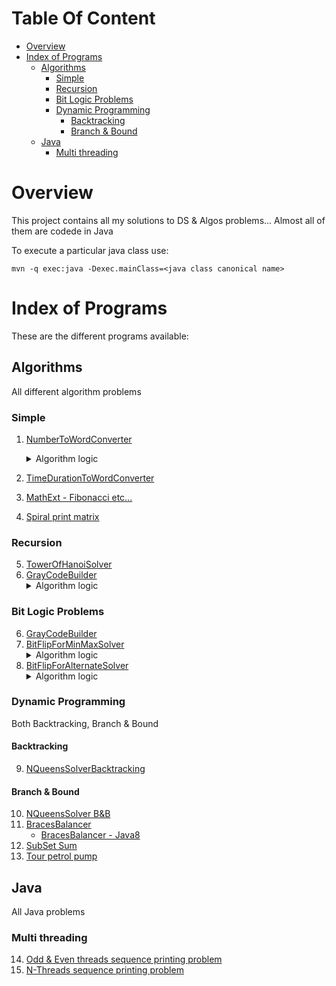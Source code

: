 # Table Of Content
   * [Overview](#overview)
   * [Index of Programs](#index-of-programs)
     * [Algorithms](#algorithms)
       * [Simple](#simple)
       * [Recursion](#recursion)
       * [Bit Logic Problems](#bit-logic-problems)
       * [Dynamic Programming](#dynamic-programming)
         * [Backtracking](#backtracking)
         * [Branch & Bound](#branch--bound)
     * [Java](#java)
       * [Multi threading](#multi-threading)
# Overview
This project contains all my solutions to DS & Algos problems... Almost all of them are codede in Java 

To execute a particular java class use:

```
mvn -q exec:java -Dexec.mainClass=<java class canonical name>
```
# Index of Programs
These are the different programs available:

## Algorithms
All different algorithm problems

### Simple
1. [NumberToWordConverter](src/main/java/com/venkat/algos/simple/NumberToWordConverter.java)
   <details>
      <summary>Algorithm logic</summary>
      <p>
         <ul>
         <li><b>For Million system:</b> Have a method that converts <a href="src/main/java/com/venkat/algos/simple/NumberToWordConverter.java#L69-L92">3-digit number to words</a>. Then, we can <a href="src/main/java/com/venkat/algos/simple/NumberToWordConverter.java#L124-L138">repeatedly call this method for every three digits and keep adding suitable suffixes</a> like - Thousand, Million, Billion etc...</li>
         </ul>
      </p>
   </details>

2. [TimeDurationToWordConverter](src/main/java/com/venkat/algos/simple/TimeDurationToWordConverter.java)
3. [MathExt - Fibonacci etc...](src/main/java/com/venkat/algos/simple/MathExt.java)
4. [Spiral print matrix](src/main/java/com/venkat/algos/simple/MatrixSpiralPrinter.java)

### Recursion
5. [TowerOfHanoiSolver](src/main/java/com/venkat/algos/recursive/TowerOfHanoiSolver.java)
6. [GrayCodeBuilder](src/main/java/com/venkat/algos/recursive/GrayCodeBuilder.java)
   <details>
      <summary>Algorithm logic</summary>
      <p>
         <ul>
             <li>if numBits = 1, <code>return [0, 1]</code></li>
             <li>else (for all numBits > 1)
                 <ul>
                    <li>L for (n-1) = Get GrayCode list for (numBits - 1)
                    <li>L for (n) = <code>['0' + L for (n-1), '1' + reverse(L for (n-1))]</code>
                </ul>
            </li>
         </ul>
      </p>
   </details>

### Bit Logic Problems
6. [GrayCodeBuilder](src/main/java/com/venkat/algos/recursive/GrayCodeBuilder.java)
7. [BitFlipForMinMaxSolver](src/main/java/com/venkat/algos/bits/BitFlipForMinMaxSolver.java)
   <details>
      <summary>Algorithm logic</summary>
      <p>
        The problem is to find distance of given bit-sequence to closest of the two - All zeeros (000...) or All ones (111...). Given below is a simple heuristic to follow:
        <ul>
          <li>Check the left most bit: <code>retainBit</code> - If Zero, then move towards flipping remaining to all Zeros(000...). If One, then move towards flipping remaining to all Ones(111...)</li>
          <li>For each of the reamining bit positions - If they are not same as <code>retainBit</code>, keep flipping from that position onwards</li>
        </ul>
      </p>
   </details>
8. [BitFlipForAlternateSolver](src/main/java/com/venkat/algos/bits/BitFlipForAlternateSolver.java)
   <details>
      <summary>Algorithm logic</summary>
      <p>
        <ol>
          <li>Only two alternate sequences are possible: ZERO_ONE (01) or ONE_ZERO (10).</li>
          <li>So, pick one of the sequence - say ZERO_ONE and find the distance of given bit string to this alternating sequence (0101...) i.e. how many bits in given bit string need to be flipped to match the alternating sequence (010101...).
            <ul>
              <li>This can be done by <a href="src/main/java/com/venkat/algos/bits/BitFlipForAlternateSolver.java#L64-L72">map-reduce logic Sum[pos=0-len](bitStrArray[pos] ^ templateStrArray[pos % 2])</a>.</li>
            </ul>
          </li>
          <li>Distance to other sequence - ONE_ZERO = bitStr.length - above calculated distance</li>
          <li>Pick the <a href="src/main/java/com/venkat/algos/bits/BitFlipForAlternateSolver.java#L104-L122">closest from above two and solve</a></li>
        </ol>
      </p>
   </details>

### Dynamic Programming
Both Backtracking, Branch & Bound

#### Backtracking
9. [NQueensSolverBacktracking](src/main/java/com/venkat/algos/dp/nqueens/NQueensSolverBacktracking.java)

#### Branch & Bound
10. [NQueensSolver B&B](src/main/java/com/venkat/algos/dp/nqueens/NQueensSolverBB.java)
11. [BracesBalancer](src/main/java/com/venkat/algos/dp/BracesBalancer.java)
    * [BracesBalancer - Java8](src/main/java/com/venkat/algos/dp/BracesBalancerJava8.java)
12. [SubSet Sum](src/main/java/com/venkat/algos/dp/SubSetSumSolver.java)
13. [Tour petrol pump](src/main/java/com/venkat/algos/dp/TourPetrolPumpSolver.java)

## Java
All Java problems

### Multi threading
14. [Odd & Even threads sequence printing problem](src/main/java/com/venkat/java/threads/OddEvenThreadPrinter.java)
15. [N-Threads sequence printing problem](src/main/java/com/venkat/java/threads/NThreadPrinter.java)
